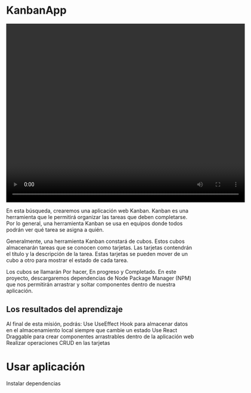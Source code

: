 # KanbanApp

<video href="https://youtu.be/_4Cj2DiYx84" width="640" height="480"></video>

En esta búsqueda, crearemos una aplicación web Kanban. Kanban es una herramienta que le permitirá organizar las tareas que deben completarse. Por lo general, una herramienta Kanban se usa en equipos donde todos podrán ver qué tarea se asigna a quién. 

Generalmente, una herramienta Kanban constará de cubos. Estos cubos almacenarán tareas que se conocen como tarjetas. Las tarjetas contendrán el título y la descripción de la tarea. Estas tarjetas se pueden mover de un cubo a otro para mostrar el estado de cada tarea. 

Los cubos se llamarán Por hacer, En progreso y Completado. En este proyecto, descargaremos dependencias de Node Package Manager (NPM) que nos permitirán arrastrar y soltar componentes dentro de nuestra aplicación. 

## Los resultados del aprendizaje
Al final de esta misión, podrás:
Use UseEffect Hook para almacenar datos en el almacenamiento local siempre que cambie un estado
Use React Draggable para crear componentes arrastrables dentro de la aplicación web
Realizar operaciones CRUD en las tarjetas

# Usar aplicación

Instalar dependencias


